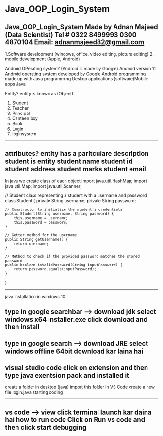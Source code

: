 # Java_OOP_Login_System
Java_OOP_Login_System
Made by Adnan Majeed (Data Scientist) Tel # 0322 8499993 0300 4870104
Email: adnanmajeed82@gmail.com
---------------------


1.Software development (windows, office, video editing, picture editing)
2. mobile development (Apple, Android)

Android OPerating system? (Android is made by Google) 
Android version 11 
Android operating system developed by Google
Android programming made up with Java programming
Deskop applications (software)Mobile apps
Java 

Entity? entity is known as (Object)
1. Student
2. Teacher
3. Principal
4. Canteen boy
5. Book
6. Login
7. loginsystem

---------------
attributes?
entity has a paritculare description
student is entity
student name
student id
student address
student marks
student email
--------------------
In java we create class of each object
import java.util.HashMap;
import java.util.Map;
import java.util.Scanner;

// Student class representing a student with a username and password
class Student {
    private String username;
    private String password;

    // Constructor to initialize the student's credentials
    public Student(String username, String password) {
        this.username = username;
        this.password = password;
    }

    // Getter method for the username
    public String getUsername() {
        return username;
    }

    // Method to check if the provided password matches the stored password
    public boolean isValidPassword(String inputPassword) {
        return password.equals(inputPassword);
    }
}


-------------------------------
java installation in windows 10

type in google searchbar --> download jdk
select windows
x64 installer.exe click download
and then install
---------------
type in google search --> download JRE
select windows offline 64bit
download kar laina hai
--------------------
visual studio code
click on extension and then type
java exentsion pack
and installed it
-------------------------
create a folder in desktop (java)
import this folder in VS Code
create a new file 
login.java
starting coding

----------------
vs code --> view click terminal launch kar daina hai
how to run code
Click on Run vs code and then click start debugging
--------------------------
